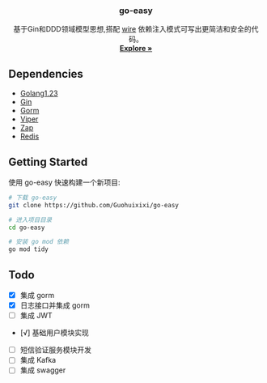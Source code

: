 <div align="center">
  <h3 align="center">go-easy</h3>

  <p align="center">
    基于Gin和DDD领域模型思想,搭配 <a href="https://github.com/google/wire">wire</a> 依赖注入模式可写出更简洁和安全的代码。
    <br />
    <a href="https://github.com/Guohuixixi/go-easy"><strong>Explore »</strong></a>
    <br />
  </p>
</div>

## Dependencies
- [Golang1.23](https://github.com/golang/go)
- [Gin](https://github.com/gin-gonic/gin)
- [Gorm](https://github.com/jinzhu/gorm)
- [Viper](https://github.com/spf13/viper)
- [Zap](https://github.com/uber-go/zap)
- [Redis](https://github.com/go-redis/redis)

## Getting Started
使用 go-easy 快速构建一个新项目:
```bash
# 下载 go-easy
git clone https://github.com/Guohuixixi/go-easy

# 进入项目目录
cd go-easy

# 安装 go mod 依赖
go mod tidy
```

## Todo
- [x] 集成 gorm
- [x] 日志接口并集成 gorm
- [ ] 集成 JWT
- [√] 基础用户模块实现
- [ ] 短信验证服务模块开发
- [ ] 集成 Kafka
- [ ] 集成 swagger
